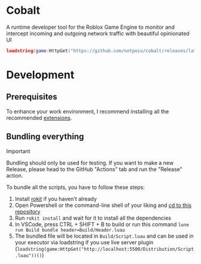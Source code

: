 # Cobalt

A runtime developer tool for the Roblox Game Engine to monitor and intercept incoming and outgoing network traffic with beautiful opinionated UI

```lua
loadstring(game:HttpGet("https://github.com/notpoiu/cobalt/releases/latest/download/Cobalt.luau"))()
```

# Development

## Prerequisites

To enhance your work environment, I recommend installing all the recommended [extensions](.vscode/extensions.json).

## Bundling everything

> [!IMPORTANT]
> Bundling should only be used for testing.
> If you want to make a new Release, please head to the GitHub "Actions" tab and run the "Release" action.

To bundle all the scripts, you have to follow these steps:

1. Install [rokit](https://github.com/rojo-rbx/rokit) if you haven't already
2. Open Powershell or the command-line shell of your liking and [cd to this repository](https://www.quora.com/What-does-it-mean-to-CD-into-a-directory-and-how-can-I-do-that-Can-someone-explain-it-in-a-laymans-term)
3. Run `rokit install` and wait for it to install all the dependencies
4. In VSCode, press CTRL + SHIFT + B to build or run this command `lune run Build bundle header=Build/Header.luau`
5. The bundled file will be located in `Build/Script.luau` and can be used in your executor via loadstring if you use live server plugin (`loadstring(game:HttpGet("http://localhost:5500/Distribution/Script.luau"))()`)
